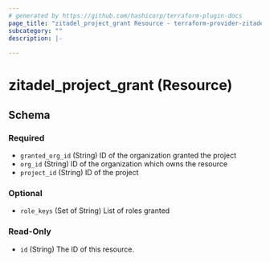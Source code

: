 ```yaml
---
# generated by https://github.com/hashicorp/terraform-plugin-docs
page_title: "zitadel_project_grant Resource - terraform-provider-zitadel"
subcategory: ""
description: |-
  
---
```


# zitadel_project_grant (Resource)





<!-- schema generated by tfplugindocs -->
## Schema

### Required

- `granted_org_id` (String) ID of the organization granted the project
- `org_id` (String) ID of the organization which owns the resource
- `project_id` (String) ID of the project

### Optional

- `role_keys` (Set of String) List of roles granted

### Read-Only

- `id` (String) The ID of this resource.


